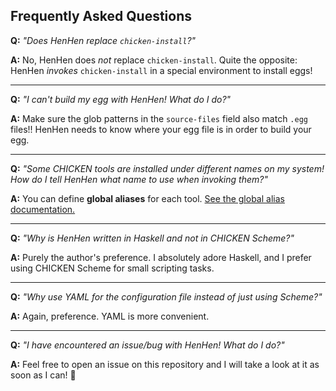 ## Frequently Asked Questions

**Q:** *"Does HenHen replace `chicken-install`?"*

**A:** No, HenHen does *not* replace `chicken-install`. Quite the opposite: HenHen *invokes* `chicken-install` in a special environment to install eggs!

---

**Q:** *"I can't build my egg with HenHen! What do I do?"*

**A:** Make sure the glob patterns in the `source-files` field also match `.egg` files!! HenHen needs to know where your egg file is in order to build your egg.

---

**Q:** *"Some CHICKEN tools are installed under different names on my system! How do I tell HenHen what name to use when invoking them?"*

**A:** You can define **global aliases** for each tool. [See the global alias documentation.](./aliases.md)

---

**Q:** *"Why is HenHen written in Haskell and not in CHICKEN Scheme?"*

**A:** Purely the author's preference. I absolutely adore Haskell, and I prefer using CHICKEN Scheme for small scripting tasks.

---

**Q:** *"Why use YAML for the configuration file instead of just using Scheme?"*

**A:** Again, preference. YAML is more convenient.

---

**Q:** *"I have encountered an issue/bug with HenHen! What do I do?"*

**A:** Feel free to open an issue on this repository and I will take a look at it as soon as I can! 🐔
